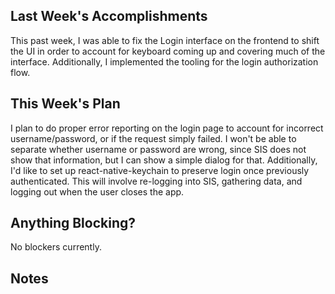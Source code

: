 ## Last Week's Accomplishments

This past week, I was able to fix the Login interface on the frontend to shift the UI in order to account for keyboard coming up and covering much of the interface. Additionally, I implemented the tooling for the login authorization flow.

## This Week's Plan

I plan to do proper error reporting on the login page to account for incorrect username/password, or if the request simply failed. I won't be able to separate whether username or password are wrong, since SIS does not show that information, but I can show a simple dialog for that. Additionally, I'd like to set up react-native-keychain to preserve login once previously authenticated. This will involve re-logging into SIS, gathering data, and logging out when the user closes the app.

## Anything Blocking?

No blockers currently.

## Notes
